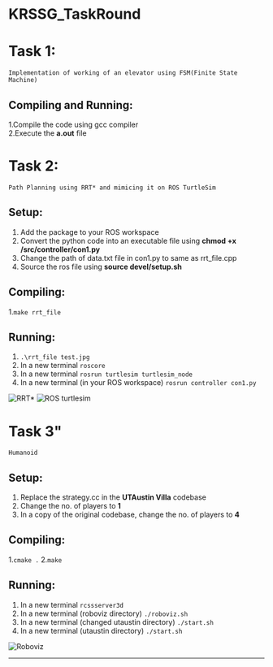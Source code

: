 # KRSSG_TaskRound

# Task 1:
    Implementation of working of an elevator using FSM(Finite State Machine)

## Compiling and Running:

1.Compile the code using gcc compiler  
2.Execute the **a.out** file



# Task 2:
    Path Planning using RRT* and mimicing it on ROS TurtleSim
 
    
## Setup:

1. Add the package to your ROS workspace
2. Convert the python code into an executable file using **chmod +x /src/controller/con1.py**
3. Change the path of data.txt file in con1.py to same as rrt_file.cpp
4. Source the ros file using **source devel/setup.sh**

## Compiling:

1.`make rrt_file`

## **Running:**

1. `.\rrt_file test.jpg`
2. In a new terminal `roscore`
3. In a new terminal `rosrun turtlesim turtlesim_node`
4. In a new terminal (in your ROS workspace) `rosrun controller con1.py`

 ![RRT*](https://github.com/Sry-421/KRSSG_TaskRound/show.jpg?raw=true "RRT*")
 ![ROS turtlesim](https://github.com/Sry-421/KRSSG_TaskRound/show1.jpg?raw=true "ROS turtlesim")
 
 
 
# **Task 3"**
    Humanoid

## **Setup:**

1. Replace the strategy.cc in the **UTAustin Villa** codebase
2. Change the no. of players to **1**
3. In a copy of the original codebase, change the no. of players to **4**

## **Compiling:**
1.`cmake .`
2.`make`

## **Running:**
1. In a new terminal `rcssserver3d`
2. In a new terminal (roboviz directory) `./roboviz.sh`
3. In a new terminal (changed utaustin directory) `./start.sh`
4. In a new terminal (utaustin directory) `./start.sh`

![Roboviz](https://github.com/Sry-421/KRSSG_TaskRound/show2.jpg?raw=true)

---




    

    
